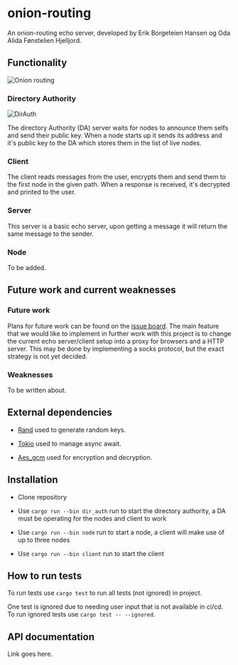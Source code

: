 # onion-routing

An onion-routing echo server, developed by Erik Borgeteien Hansen og Oda Alida Fønstelien Hjelljord.

## Functionality

![Onion routing](https://user-images.githubusercontent.com/42799026/160297689-2fe0cbca-17b2-44c6-bbea-fc3ba68f3a43.png)

### Directory Authority

![DirAuth](https://user-images.githubusercontent.com/42799026/160297676-ef8707f9-a16e-4b9c-85d3-4f0f95004172.png)

The directory Authority (DA) server waits for nodes to announce them selfs and send their public key. When a node starts up it sends its address and it's public key to the DA  which stores them in the list of live nodes.

### Client

The client reads messages from the user, encrypts them and send them to the first node  in the given path. When a response is received, it's decrypted and printed to the user.

### Server

This server is a basic echo server, upon getting a message it will return the same message to the sender.

### Node

To be added.

## Future work and current weaknesses

### Future work

Plans for future work can be found on the [issue board](https://github.com/erikbhan/onion-routing/issues). The main feature that we would like to implement in further work with this project is to change the current echo server/client setup into a proxy for browsers and a HTTP server. This may be done by implementing a socks protocol, but the exact strategy is not yet decided.

### Weaknesses

To be written about.

## External dependencies

- [Rand](https://docs.rs/rand/latest/rand/) used to generate random keys.

- [Tokio](https://docs.rs/tokio/latest/tokio/) used to manage async await.

- [Aes_gcm](https://docs.rs/aes-gcm/latest/aes_gcm/) used for encryption and decryption.

## Installation

- Clone repository

- Use ``cargo run --bin dir_auth`` run to start the directory authority, a DA must be operating for the nodes and client to work

- Use ``cargo run --bin node`` run to start a node, a client will make use of up to three nodes

- Use ``cargo run --bin client`` run to start the client

## How to run tests

To run tests use ``cargo test`` to run all tests (not ignored) in project.

One test is ignored due to needing user input that is not available in ci/cd. To run ignored tests use ``cargo test -- --ignored``.

## API documentation

Link goes here.
